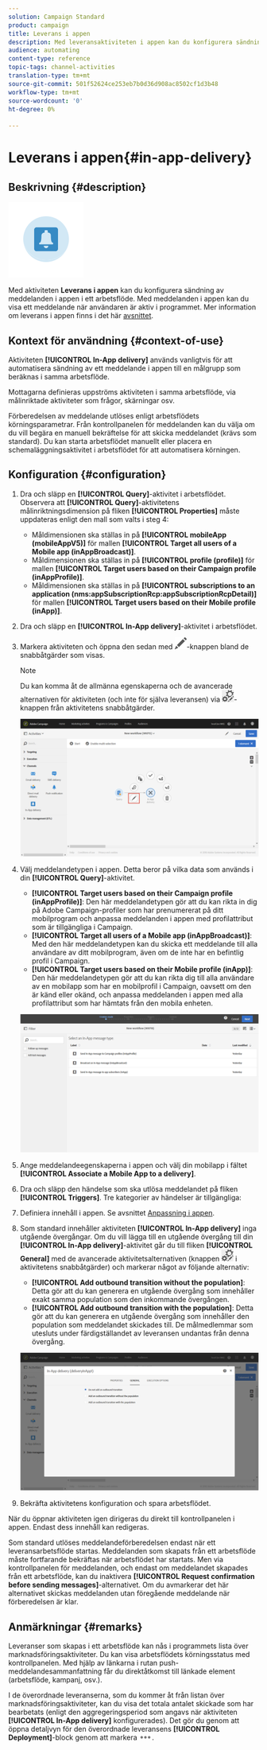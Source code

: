```yaml
---
solution: Campaign Standard
product: campaign
title: Leverans i appen
description: Med leveransaktiviteten i appen kan du konfigurera sändning av meddelanden i appen i ett arbetsflöde.
audience: automating
content-type: reference
topic-tags: channel-activities
translation-type: tm+mt
source-git-commit: 501f52624ce253eb7b0d36d908ac8502cf1d3b48
workflow-type: tm+mt
source-wordcount: '0'
ht-degree: 0%

---
```



# Leverans i appen{#in-app-delivery}

## Beskrivning {#description}

![](assets/wkf_in_app_1.png)

Med aktiviteten **Leverans i appen** kan du konfigurera sändning av meddelanden i appen i ett arbetsflöde. Med meddelanden i appen kan du visa ett meddelande när användaren är aktiv i programmet. Mer information om leverans i appen finns i det här [avsnittet](../../channels/using/about-in-app-messaging.md).

## Kontext för användning {#context-of-use}

Aktiviteten **[!UICONTROL In-App delivery]** används vanligtvis för att automatisera sändning av ett meddelande i appen till en målgrupp som beräknas i samma arbetsflöde.

Mottagarna definieras uppströms aktiviteten i samma arbetsflöde, via målinriktade aktiviteter som frågor, skärningar osv.

Förberedelsen av meddelande utlöses enligt arbetsflödets körningsparametrar. Från kontrollpanelen för meddelanden kan du välja om du vill begära en manuell bekräftelse för att skicka meddelandet (krävs som standard). Du kan starta arbetsflödet manuellt eller placera en schemaläggningsaktivitet i arbetsflödet för att automatisera körningen.

## Konfiguration {#configuration}

1. Dra och släpp en **[!UICONTROL Query]**-aktivitet i arbetsflödet. Observera att **[!UICONTROL Query]**-aktivitetens målinriktningsdimension på fliken **[!UICONTROL Properties]** måste uppdateras enligt den mall som valts i steg 4:

   * Måldimensionen ska ställas in på **[!UICONTROL mobileApp (mobileAppV5)]** för mallen **[!UICONTROL Target all users of a Mobile app (inAppBroadcast)]**.
   * Måldimensionen ska ställas in på **[!UICONTROL profile (profile)]** för mallen **[!UICONTROL Target users based on their Campaign profile (inAppProfile)]**.
   * Måldimensionen ska ställas in på **[!UICONTROL subscriptions to an application (nms:appSubscriptionRcp:appSubscriptionRcpDetail)]** för mallen **[!UICONTROL Target users based on their Mobile profile (inApp)]**.

1. Dra och släpp en **[!UICONTROL In-App delivery]**-aktivitet i arbetsflödet.
1. Markera aktiviteten och öppna den sedan med ![](assets/edit_darkgrey-24px.png)-knappen bland de snabbåtgärder som visas.

   >[!NOTE]
   >
   >Du kan komma åt de allmänna egenskaperna och de avancerade alternativen för aktiviteten (och inte för själva leveransen) via ![](assets/dlv_activity_params-24px.png)-knappen från aktivitetens snabbåtgärder.

   ![](assets/wkf_in_app_3.png)

1. Välj meddelandetypen i appen. Detta beror på vilka data som används i din **[!UICONTROL Query]**-aktivitet.

   * **[!UICONTROL Target users based on their Campaign profile (inAppProfile)]**: Den här meddelandetypen gör att du kan rikta in dig på Adobe Campaign-profiler som har prenumererat på ditt mobilprogram och anpassa meddelanden i appen med profilattribut som är tillgängliga i Campaign.
   * **[!UICONTROL Target all users of a Mobile app (inAppBroadcast)]**: Med den här meddelandetypen kan du skicka ett meddelande till alla användare av ditt mobilprogram, även om de inte har en befintlig profil i Campaign.
   * **[!UICONTROL Target users based on their Mobile profile (inApp)]**: Den här meddelandetypen gör att du kan rikta dig till alla användare av en mobilapp som har en mobilprofil i Campaign, oavsett om den är känd eller okänd, och anpassa meddelanden i appen med alla profilattribut som har hämtats från den mobila enheten.

   ![](assets/wkf_in_app_4.png)

1. Ange meddelandeegenskaperna i appen och välj din mobilapp i fältet **[!UICONTROL Associate a Mobile App to a delivery]**.
1. Dra och släpp den händelse som ska utlösa meddelandet på fliken **[!UICONTROL Triggers]**. Tre kategorier av händelser är tillgängliga:
1. Definiera innehåll i appen. Se avsnittet [Anpassning i appen](../../channels/using/customizing-an-in-app-message.md).
1. Som standard innehåller aktiviteten **[!UICONTROL In-App delivery]** inga utgående övergångar. Om du vill lägga till en utgående övergång till din **[!UICONTROL In-App delivery]**-aktivitet går du till fliken **[!UICONTROL General]** med de avancerade aktivitetsalternativen (knappen ![](assets/dlv_activity_params-24px.png) i aktivitetens snabbåtgärder) och markerar något av följande alternativ:

   * **[!UICONTROL Add outbound transition without the population]**: Detta gör att du kan generera en utgående övergång som innehåller exakt samma population som den inkommande övergången.
   * **[!UICONTROL Add outbound transition with the population]**: Detta gör att du kan generera en utgående övergång som innehåller den population som meddelandet skickades till. De målmedlemmar som utesluts under färdigställandet av leveransen undantas från denna övergång.

   ![](assets/wkf_in_app_5.png)

1. Bekräfta aktivitetens konfiguration och spara arbetsflödet.

När du öppnar aktiviteten igen dirigeras du direkt till kontrollpanelen i appen. Endast dess innehåll kan redigeras.

Som standard utlöses meddelandeförberedelsen endast när ett leveransarbetsflöde startas. Meddelanden som skapats från ett arbetsflöde måste fortfarande bekräftas när arbetsflödet har startats. Men via kontrollpanelen för meddelanden, och endast om meddelandet skapades från ett arbetsflöde, kan du inaktivera **[!UICONTROL Request confirmation before sending messages]**-alternativet. Om du avmarkerar det här alternativet skickas meddelanden utan föregående meddelande när förberedelsen är klar.

## Anmärkningar {#remarks}

Leveranser som skapas i ett arbetsflöde kan nås i programmets lista över marknadsföringsaktiviteter. Du kan visa arbetsflödets körningsstatus med kontrollpanelen. Med hjälp av länkarna i rutan push-meddelandesammanfattning får du direktåtkomst till länkade element (arbetsflöde, kampanj, osv.).

I de överordnade leveranserna, som du kommer åt från listan över marknadsföringsaktiviteter, kan du visa det totala antalet skickade som har bearbetats (enligt den aggregeringsperiod som angavs när aktiviteten **[!UICONTROL In-App delivery]** konfigurerades). Det gör du genom att öppna detaljvyn för den överordnade leveransens **[!UICONTROL Deployment]**-block genom att markera ![](assets/wkf_dlv_detail_button.png).
